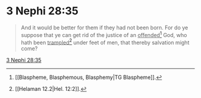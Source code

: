 # 3 Nephi 28:35

> And it would be better for them if they had not been born. For do ye suppose that ye can get rid of the justice of an <u>offended</u>[^a] God, who hath been <u>trampled</u>[^b] under feet of men, that thereby salvation might come?

[3 Nephi 28:35](https://www.churchofjesuschrist.org/study/scriptures/bofm/3-ne/28?lang=eng&id=p35#p35)


[^a]: [[Blaspheme, Blasphemous, Blasphemy|TG Blaspheme]].  
[^b]: [[Helaman 12.2|Hel. 12:2]].  
